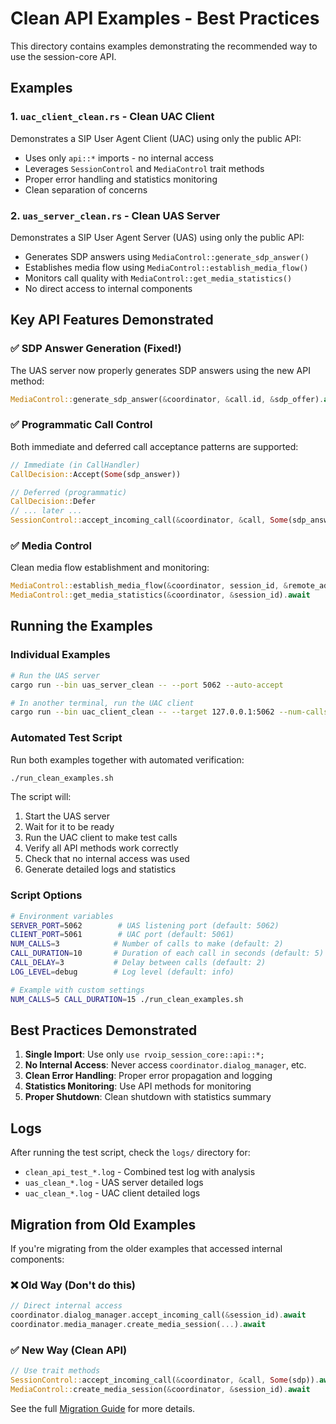 # Clean API Examples - Best Practices

This directory contains examples demonstrating the recommended way to use the session-core API.

## Examples

### 1. `uac_client_clean.rs` - Clean UAC Client
Demonstrates a SIP User Agent Client (UAC) using only the public API:
- Uses only `api::*` imports - no internal access
- Leverages `SessionControl` and `MediaControl` trait methods
- Proper error handling and statistics monitoring
- Clean separation of concerns

### 2. `uas_server_clean.rs` - Clean UAS Server  
Demonstrates a SIP User Agent Server (UAS) using only the public API:
- Generates SDP answers using `MediaControl::generate_sdp_answer()`
- Establishes media flow using `MediaControl::establish_media_flow()`
- Monitors call quality with `MediaControl::get_media_statistics()`
- No direct access to internal components

## Key API Features Demonstrated

### ✅ SDP Answer Generation (Fixed!)
The UAS server now properly generates SDP answers using the new API method:
```rust
MediaControl::generate_sdp_answer(&coordinator, &call.id, &sdp_offer).await
```

### ✅ Programmatic Call Control
Both immediate and deferred call acceptance patterns are supported:
```rust
// Immediate (in CallHandler)
CallDecision::Accept(Some(sdp_answer))

// Deferred (programmatic)
CallDecision::Defer
// ... later ...
SessionControl::accept_incoming_call(&coordinator, &call, Some(sdp_answer)).await
```

### ✅ Media Control
Clean media flow establishment and monitoring:
```rust
MediaControl::establish_media_flow(&coordinator, session_id, &remote_addr).await
MediaControl::get_media_statistics(&coordinator, &session_id).await
```

## Running the Examples

### Individual Examples
```bash
# Run the UAS server
cargo run --bin uas_server_clean -- --port 5062 --auto-accept

# In another terminal, run the UAC client
cargo run --bin uac_client_clean -- --target 127.0.0.1:5062 --num-calls 2
```

### Automated Test Script
Run both examples together with automated verification:
```bash
./run_clean_examples.sh
```

The script will:
1. Start the UAS server
2. Wait for it to be ready
3. Run the UAC client to make test calls
4. Verify all API methods work correctly
5. Check that no internal access was used
6. Generate detailed logs and statistics

### Script Options
```bash
# Environment variables
SERVER_PORT=5062        # UAS listening port (default: 5062)
CLIENT_PORT=5061        # UAC port (default: 5061)
NUM_CALLS=3            # Number of calls to make (default: 2)
CALL_DURATION=10       # Duration of each call in seconds (default: 5)
CALL_DELAY=3           # Delay between calls (default: 2)
LOG_LEVEL=debug        # Log level (default: info)

# Example with custom settings
NUM_CALLS=5 CALL_DURATION=15 ./run_clean_examples.sh
```

## Best Practices Demonstrated

1. **Single Import**: Use only `use rvoip_session_core::api::*;`
2. **No Internal Access**: Never access `coordinator.dialog_manager`, etc.
3. **Clean Error Handling**: Proper error propagation and logging
4. **Statistics Monitoring**: Use API methods for monitoring
5. **Proper Shutdown**: Clean shutdown with statistics summary

## Logs

After running the test script, check the `logs/` directory for:
- `clean_api_test_*.log` - Combined test log with analysis
- `uas_clean_*.log` - UAS server detailed logs
- `uac_clean_*.log` - UAC client detailed logs

## Migration from Old Examples

If you're migrating from the older examples that accessed internal components:

### ❌ Old Way (Don't do this)
```rust
// Direct internal access
coordinator.dialog_manager.accept_incoming_call(&session_id).await
coordinator.media_manager.create_media_session(...).await
```

### ✅ New Way (Clean API)
```rust
// Use trait methods
SessionControl::accept_incoming_call(&coordinator, &call, Some(sdp)).await
MediaControl::create_media_session(&coordinator, &session_id).await
```

See the full [Migration Guide](../../src/api/MIGRATION_GUIDE.md) for more details. 